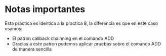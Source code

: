 # Notas importantes

Esta práctica es identica a la practica 8, la diferencia es que en este caso usamos:

- El patron callback chainning en el comando ADD
- Gracias a este patron podemos aplicar pruebas sobre el comando ADD de manera sencilla